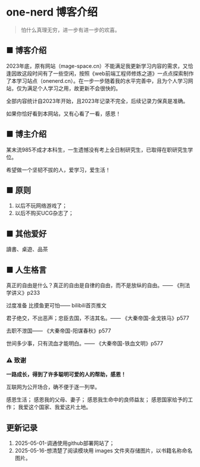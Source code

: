 # one-nerd 博客介绍

> 怕什么真理无穷，进一步有进一步的欢喜。

## ■ 博客介绍

2023年底，原有网站（mage-space.cn）不能满足我更新学习内容的需求，又恰逢因故这段时间有了一些空闲，按照《web前端工程师修炼之道》一点点探索制作了本学习站点（onenerd.cn）。在一步一步随着我的水平完善中，且为个人学习网站，仅为满足个人学习之用，故更新不会很快的。

全部内容统计自2023年开始，且2023年记录不完全，后续记录力保真是准确。

如果你恰好看到本网站，又有心看了一看，感恩！

## ■ 博主介绍

某末流985不成才本科生，一生遗憾没有考上全日制研究生，已取得在职研究生学位。

希望做一个坚韧不拔的人，爱学习，爱生活！

## ■ 原则

1. 以后不玩网络游戏了；
2. 以后不购买UCG杂志了；

## ■ 其他爱好

讀書、桌遊、品茶

## ■ 人生格言

真正的自由是什么？真正的自由是自律的自由，而不是放纵的自由。—— 《刑法学讲义》p233

过度准备 比摸鱼更可怕—— bilibili首页推文

君子绝交，不出恶声；忠臣去国，不洁其名。—— 《大秦帝国-金戈铁马》p577

去职不泄国—— 《大秦帝国-阳谋春秋》p577

世间多少事，只有流血才能明白。—— 《大秦帝国-铁血文明》p577

### ⚠️ 致谢

**一路成长，得到了许多聪明可爱的人的帮助，感恩！**

互联网为公开场合，确不便于逐一列举。

感恩生活；
感恩我的父母、妻子；
感恩我生命中的良师益友；
感恩国家给予的工作；
我爱这个国家、我爱这片土地。

## 更新记录

1. 2025-05-01-调通使用github部署网站了；
2. 2025-05-16-想清楚了阅读模块用 images 文件夹存储图片，以书籍名称命名图片。
